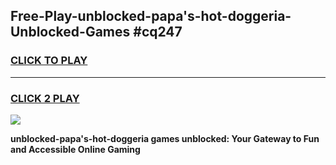 
## Free-Play-unblocked-papa's-hot-doggeria-Unblocked-Games #cq247
<h3>
<a href="https://news.freeplayer.one?title=unblocked-papa's-hot-doggeria&ref=8M">CLICK TO PLAY</a></h3>
<hr>

<h3>
<a href="https://news.freeplayer.one?title=unblocked-papa's-hot-doggeria&ref=8M">CLICK 2 PLAY</a>
  
</h3>

<a href="https://news.freeplayer.one?title=unblocked-papa's-hot-doggeria&ref=8M"><img src="https://clearcache.store/games.png"></a>


**unblocked-papa's-hot-doggeria games unblocked: Your Gateway to Fun and Accessible Online Gaming**
